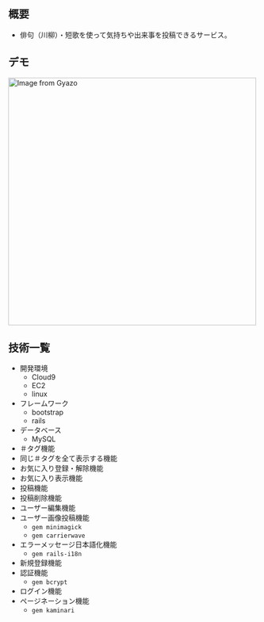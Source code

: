 ## 概要
- 俳句（川柳）・短歌を使って気持ちや出来事を投稿できるサービス。

## デモ
<img src="https://i.gyazo.com/bfec58d183d8c2a884d111a80cabde07.gif" alt="Image from Gyazo" width="500"/>

## 技術一覧
- 開発環境
    - Cloud9 
    - EC2 
    - linux
- フレームワーク
    - bootstrap 
    - rails
- データベース
    - MySQL
- ＃タグ機能
- 同じ＃タグを全て表示する機能
- お気に入り登録・解除機能
- お気に入り表示機能
- 投稿機能
- 投稿削除機能
- ユーザー編集機能
- ユーザー画像投稿機能
    - `gem minimagick`
    - `gem carrierwave`
- エラーメッセージ日本語化機能
    - `gem rails-i18n`
- 新規登録機能
- 認証機能
    - `gem bcrypt`
- ログイン機能
- ページネーション機能
    - `gem kaminari`
    

